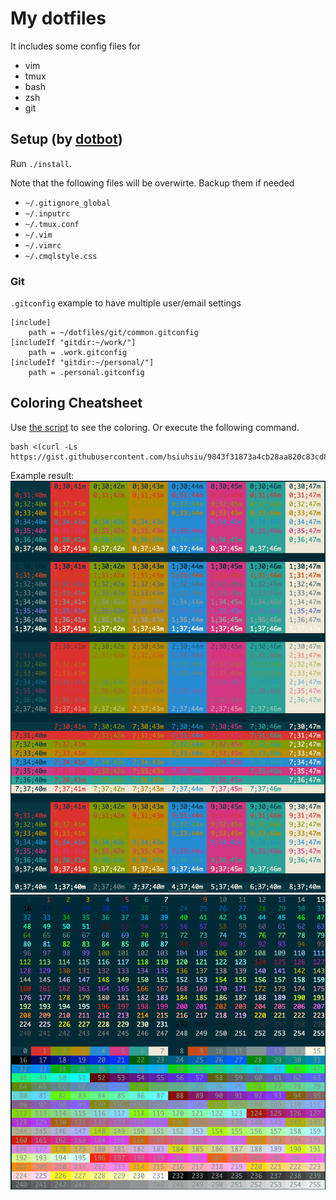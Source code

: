# My dotfiles

It includes some config files for

- vim
- tmux
- bash
- zsh
- git

## Setup (by [dotbot](https://github.com/anishathalye/dotbot))

Run `./install`.

Note that the following files will be overwirte. Backup them if needed

- `~/.gitignore_global`
- `~/.inputrc`
- `~/.tmux.conf`
- `~/.vim`
- `~/.vimrc`
- `~/.cmqlstyle.css`

### Git

`.gitconfig` example to have multiple user/email settings

```
[include]
	path = ~/dotfiles/git/common.gitconfig
[includeIf "gitdir:~/work/"]
    path = .work.gitconfig
[includeIf "gitdir:~/personal/"]
    path = .personal.gitconfig
```

## Coloring Cheatsheet

Use [the script](https://gist.github.com/hsiuhsiu/9843f31873a4cb28aa820c83cd82db3c) to see the coloring. Or execute the following command.

    bash <(curl -Ls https://gist.githubusercontent.com/hsiuhsiu/9843f31873a4cb28aa820c83cd82db3c/raw/2fdf40e4fcb0bfcda32fa39b6660145d7eadeb52/color.sh)

Example result:
![](fig/color_ansi.png)
![](fig/color_256.png)

